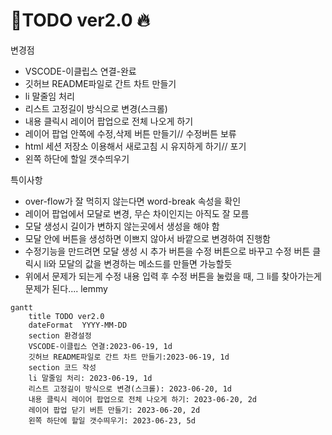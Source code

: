 # 📖TODO ver2.0 :fire:

변경점

- VSCODE-이클립스 연결-완료
- 깃허브 README파일로 간트 차트 만들기 
- li 말줄임 처리
- 리스트 고정길이 방식으로 변경(스크롤)
- 내용 클릭시 레이어 팝업으로 전체 나오게 하기
- 레이어 팝업 안쪽에 수정,삭제 버튼 만들기// 수정버튼 보류
- html 세션 저장소 이용해서 새로고침 시 유지하게 하기// 포기
- 왼쪽 하단에 할일 갯수띄우기

특이사항

- over-flow가 잘 먹히지 않는다면 word-break 속성을 확인
- 레이어 팝업에서 모달로 변경, 무슨 차이인지는 아직도 잘 모름
- 모달 생성시 길이가 변하지 않는곳에서 생성을 해야 함
- 모달 안에 버튼을 생성하면 이쁘지 않아서 바깥으로 변경하여 진행함
- 수정기능을 만드려면 모달 생성 시 추가 버튼을 수정 버튼으로 바꾸고 수정 버튼 클릭시 li와 모달의 값을 변경하는 메소드를 만들면 가능할듯
- 위에서 문제가 되는게 수정 내용 입력 후 수정 버튼을 눌렀을 때, 그 li를 찾아가는게 문제가 된다.... lemmy

```mermaid
gantt
    title TODO ver2.0
    dateFormat  YYYY-MM-DD
    section 환경설정
    VSCODE-이클립스 연결:2023-06-19, 1d
    깃허브 README파일로 간트 차트 만들기:2023-06-19, 1d
    section 코드 작성
    li 말줄임 처리: 2023-06-19, 1d
    리스트 고정길이 방식으로 변경(스크롤): 2023-06-20, 1d
    내용 클릭시 레이어 팝업으로 전체 나오게 하기: 2023-06-20, 2d
    레이어 팝업 닫기 버튼 만들기: 2023-06-20, 2d
    왼쪽 하단에 할일 갯수띄우기: 2023-06-23, 5d
```
